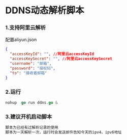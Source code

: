 # DDNS动态解析脚本

### 1.支持阿里云解析
配置aliyun.json
```json
{
  "accessKeyId": "", //阿里云accessKeyId
  "accessKeySecret": "", //阿里云accessKeySecret
  "username": "邮箱",
  "password": "授权码",
  "to": "接收者邮箱"
}
```



### 2.运行
```go
nohup  go run ddns.go &
```


### 3.建议开机启动脚本
```txt
脚本为已经有过解析记录的使用
脚本为一天解析一次，运行时会发送邮件告知今天的ipv4，ipv6地址
```


